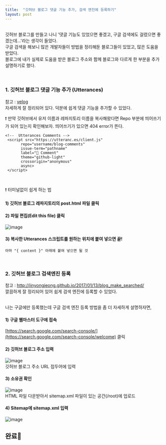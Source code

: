 ```yaml
---
title:  "깃허브 블로그 댓글 기능 추가, 검색 엔진에 등록하기"
layout: post
---
```

<br>
깃허브 블로그를 만들고 나니 '댓글 기능도 있었으면 좋겠고, 구글 검색에도 걸렸으면 좋겠는데...'라는 생각이 들었다.<br>
구글 검색을 해보니 많은 개발자들이 방법을 정리해둔 블로그들이 있었고, 많은 도움을 받았다.<br>
블로그에 내가 실제로 도움을 받은 블로그 주소와 함께 블로그와 다르게 한 부분을 추가 설명하기로 했다.
<br>
<br>
<br>

### 1. 깃허브 블로그 댓글 기능 추가 (Utterances)
참고 : 
<a href="https://velog.io/@outstandingboy/Github-%EB%B8%94%EB%A1%9C%EA%B7%B8%EC%97%90-%EB%8C%93%EA%B8%80-%EA%B8%B0%EB%8A%A5-%EC%B6%94%EA%B0%80%ED%95%98%EA%B8%B0-ft.-Utterances"> velog </a>
<br>자세하게 잘 정리되어 있다. 덕분에 쉽게 댓글 기능을 추가할 수 있었다.

❗ 만약 깃허브에서 유저 이름과 레파지토리 이름을 복사해왔다면 Repo 부분에 띄어쓰기가 되어 있는지 확인해보자. 띄어쓰기가 있으면 404 error가 뜬다.
 ````
 <!--  Utterances Comments -->
  <script src="https://utteranc.es/client.js"
        repo="username/blog-comments"
        issue-term="pathname"
        label="🔔 Comment"
        theme="github-light"
        crossorigin="anonymous"
        async>
  </script>
 ````
<br>

❗ 터미널없이 쉽게 하는 법
#### 1) 깃허브 블로그 레파지토리의 post.html 파일 클릭
#### 2) 파일 편집(Edit this file) 클릭
![image](https://user-images.githubusercontent.com/108778921/189338012-08e57d63-9b34-4e09-aca1-5aa8f2bfac90.png)

#### 3) 복사한 Utterances 스크립트를 원하는 위치에 붙여 넣으면 끝! 
`아마 "{ content }" 아래에 붙여 넣으면 될 것`

<br>

### 2. 깃허브 블로그 검색엔진 등록<br>
참고 : 
<a href="http://jinyongjeong.github.io/2017/01/13/blog_make_searched/"> http://jinyongjeong.github.io/2017/01/13/blog_make_searched/ </a><br>
깔끔하게 잘 정리되어 있어 쉽게 검색 엔진에 등록할 수 있었다.

<br>
나는 구글에만 등록했는데 구글 검색 엔진 등록 방법을 좀 더 자세하게 설명하자면,

#### 1) 구글 웹마스터 도구에 접속
[https://search.google.com/search-console/](https://search.google.com/search-console/welcome) 클릭 <br>

#### 2) 깃허브 블로그 주소 입력
![image](https://user-images.githubusercontent.com/108778921/189334936-d4802c36-42e1-4ddc-a830-3c059391a303.png)<br>
깃허브 블로그 주소 URL 접두어에 입력<br>

#### 3) 소유권 확인
![image](https://user-images.githubusercontent.com/108778921/189335366-fe329bb6-7d70-44f0-b151-98a91f5bb9e4.png)<br>
HTML 파일 다운받아서 sitemap.xml 파일이 있는 공간(/root)에 업로드<br>

#### 4) Sitemap에 sitemap.xml 입력
![image](https://user-images.githubusercontent.com/108778921/189334788-e95f341e-ef10-4c1f-9a71-362088bb7b5b.png)
<br>

## 완료🙌

<br>
